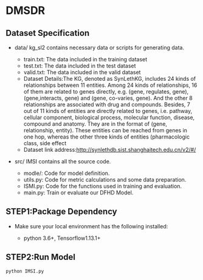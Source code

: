# DMSDR
## Dataset Specification
- data/ kg_sl2 contains necessary data or scripts for generating data.
  - train.txt: The data included in the training dataset
  - test.txt: The data included in the test dataset
  - valid.txt: The data included in the valid dataset
  - Dataset Details:The KG, denoted as SynLethKG, includes 24 kinds of relationships between 11 entities. Among 24 kinds of relationships, 16 of
them are related to genes directly, e.g. (gene, regulates, gene), (gene,interacts, gene) and (gene, co-varies, gene). And the other 8 relationships are associated with drug and compounds. Besides, 7 out of 11
kinds of entities are directly related to genes, i.e. pathway, cellular
component, biological process, molecular function, disease, compound and anatomy. They are in the format of (gene, relationship,
entity). These entities can be reached from genes in one hop, whereas the other three kinds of entities (pharmacologic class, side effect
  - Dataset link address:http://synlethdb.sist.shanghaitech.edu.cn/v2/#/

- src/ IMSI contains all the source code.
  - modle/: Code for model definition.
  - utils.py: Code for metric calculations and some data preparation.
  - ISMI.py: Code for the functions used in training and evaluation.
  - main.py: Train or evaluate our DFHD Model.


## STEP1:Package Dependency

- Make sure your local environment has the following installed:
  
  - python 3.6+, Tensorflow1.13.1+

## STEP2:Run Model

  ```
  python IMSI.py 
  ```
